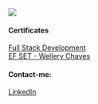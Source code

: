 <!-- I think this was a good idea -->
<img src="https://i.imgur.com/NuS0gH1.png"/>

#### Certificates
[Full Stack Development](https://drive.google.com/file/d/1k_Pk5_K5XqAo86skf_syW1SIXv3DnH4l/viewusp=share_link)
<br>
[EF SET - Wellery Chaves](https://www.efset.org/cert/HiedgU)

#### Contact-me:
[LinkedIn](https://www.linkedin.com/in/wellerychaves/)
